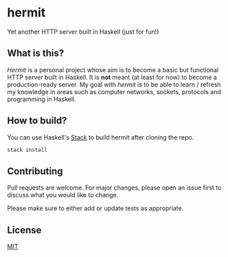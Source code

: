 # hermit

Yet another HTTP server built in Haskell (just for fun!)

## What is this?

*Hermit* is a personal project whose aim is to become a basic but functional HTTP server built in Haskell. It is **not** meant (at least for now) to become a production-ready server. My goal with *hermit* is to be able to learn / refresh my knowledge in areas such as computer networks, sockets, protocols and programming in Haskell.

## How to build?

You can use Haskell's [Stack](https://docs.haskellstack.org/en/stable/README/) to build hermit after cloning the repo.

```bash
stack install
```

## Contributing

Pull requests are welcome. For major changes, please open an issue first to discuss what you would like to change.

Please make sure to either add or update tests as appropriate.

## License

[MIT](https://choosealicense.com/licenses/mit/)